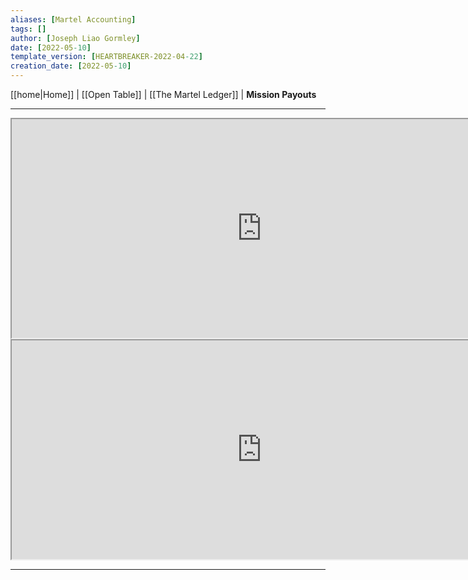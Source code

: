 ```yaml
---
aliases: [Martel Accounting]
tags: []
author: [Joseph Liao Gormley]
date: [2022-05-10]
template_version: [HEARTBREAKER-2022-04-22]
creation_date: [2022-05-10]
---
```

[[home|Home]] | [[Open Table]] | [[The Martel Ledger]] | **Mission Payouts**
___

<iframe width="800" height="350"| src="https://docs.google.com/spreadsheets/d/e/2PACX-1vT8koqQI7UguyKc5hc3-NVz8z0aIPSHfpEtQYHasR1bUfS-MZbcsPiUatUkWHjBr2Vpw_Lext0cw2Xf/pubhtml?gid=400309122&amp;single=true&amp;widget=true&amp;headers=false"></iframe>

<iframe width="800" height="350"| src="https://docs.google.com/spreadsheets/d/e/2PACX-1vT8koqQI7UguyKc5hc3-NVz8z0aIPSHfpEtQYHasR1bUfS-MZbcsPiUatUkWHjBr2Vpw_Lext0cw2Xf/pubhtml?gid=1529249509&amp;single=true&amp;widget=true&amp;headers=false"></iframe>

___
<!--*See also:* 
*References:*
*Source:* -->
<!-- Sources, read more, links, etc. -->
<!-- *Source: Entry by [[Mike Maxin]].* -->
<!-- Leave an empty line at the end, otherwise Exporter complains. -->
